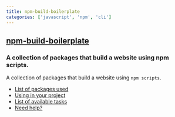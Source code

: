 ```yaml
---
title: npm-build-boilerplate
categories: ['javascript', 'npm', 'cli']
---
```

## [npm-build-boilerplate](https://github.com/damonbauer/npm-build-boilerplate)

### A collection of packages that build a website using npm scripts.


A collection of packages that build a website using `npm scripts`.

* [List of packages used](#list-of-packages-used)
* [Using in your project](#using-in-your-project)
* [List of available tasks](#list-of-available-tasks)
* [Need help?](#need-help)
